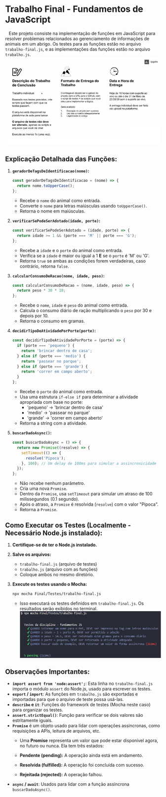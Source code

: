 # Trabalho Final - Fundamentos de JavaScript

&nbsp;&nbsp;&nbsp;Este projeto consiste na implementação de funções em JavaScript para resolver problemas relacionados ao gerenciamento de
informações de animais em um abrigo. Os testes para as funções estão no arquivo `trabalho-final.js`, e as implementações das funções estão no arquivo `trabalho.js`.
![Trabalho Final](Trabalho_final.png)

## Explicação Detalhada das Funções:

1.  **`geradorDeTagsDeIdentificacao(nome)`:**

    ```javascript
    const geradorDeTagsDeIdentificacao = (nome) => {
      return nome.toUpperCase();
    };
    ```

    * Recebe o `nome` do animal como entrada.
    * Converte o `nome` para letras maiúsculas usando `toUpperCase()`.
    * Retorna o nome em maiúsculas.

2.  **`verificarSePodeSerAdotado(idade, porte)`:**

    ```javascript
    const verificarSePodeSerAdotado = (idade, porte) => {
      return idade >= 1 && (porte === 'M' || porte === 'G');
    };
    ```

    * Recebe a `idade` e o `porte` do animal como entrada.
    * Verifica se a `idade` é maior ou igual a 1 **E** se o `porte` é 'M' ou 'G'.
    * Retorna `true` se ambas as condições forem verdadeiras, caso contrário, retorna `false`.

3.  **`calcularConsumoDeRacao(nome, idade, peso)`:**

    ```javascript
    const calcularConsumoDeRacao = (nome, idade, peso) => {
      return peso * 30 * 10;
    };
    ```

    * Recebe o `nome`, `idade` e `peso` do animal como entrada.
    * Calcula o consumo diário de ração multiplicando o `peso` por 30 e depois por 10.
    * Retorna o consumo em gramas.

4.  **`decidirTipoDeAtividadePorPorte(porte)`:**

    ```javascript
    const decidirTipoDeAtividadePorPorte = (porte) => {
      if (porte === 'pequeno') {
        return 'brincar dentro de casa';
      } else if (porte === 'medio') {
        return 'passear no parque';
      } else if (porte === 'grande') {
        return 'correr em campo aberto';
      }
    };
    ```

    * Recebe o `porte` do animal como entrada.
    * Usa uma estrutura `if-else if` para determinar a atividade apropriada com base no porte:
        * 'pequeno' -\> 'brincar dentro de casa'
        * 'medio'   -\> 'passear no parque'
        * 'grande'  -\> 'correr em campo aberto'
    * Retorna a string com a atividade.

5.  **`buscarDadoAsync()`:**

    ```javascript
    const buscarDadoAsync = () => {
      return new Promise((resolve) => {
        setTimeout(() => {
          resolve('Pipoca');
        }, 100); // Um delay de 100ms para simular a assincronicidade
      });
    };
    ```

    * Não recebe nenhum parâmetro.
    * Cria uma nova `Promise`.
    * Dentro da `Promise`, usa `setTimeout` para simular um atraso de 100 milissegundos (0.1 segundo).
    * Após o atraso, a `Promise` é resolvida (`resolve`) com o valor "Pipoca".
    * Retorna a `Promise`.

## Como Executar os Testes (Localmente - Necessário Node.js instalado):

1.  **Certifique-se de ter o Node.js instalado.**
2.  **Salve os arquivos:**
    * `trabalho-final.js` (arquivo de testes)
    * `trabalho.js` (arquivo com as funções)
    * Coloque ambos no mesmo diretório.
3.  **Execute os testes usando o Mocha:**

    ```bash
    npx mocha Final/Testes/trabalho-final.js
    ```

    * Isso executará os testes definidos em `trabalho-final.js`. Os resultados serão exibidos no terminal.
    ![Exemplo](exemplo.png)

## Observações Importantes:

* **`import assert from 'node:assert';`**:  Esta linha no `trabalho-final.js` importa o módulo `assert` do Node.js, usado para escrever os testes.
* **`export` / `import`**: As funções em `trabalho.js` são exportadas e importadas para que o arquivo de teste possa usá-las.
* **`describe` e `it`**:  Funções do framework de testes (Mocha neste caso) para organizar os testes.
* **`assert.strictEqual()`**:  Função para verificar se dois valores são estritamente iguais.
* **`Promise`** é um objeto usado para lidar com operações assíncronas, como requisições a APIs, leitura de arquivos, etc.
  - Uma **Promise** representa um valor que pode estar disponível agora, no futuro ou nunca. Ela tem três estados:

  - **Pendente (pending):** A operação ainda está em andamento.
  - **Resolvida (fulfilled):** A operação foi concluída com sucesso.
  - **Rejeitada (rejected):** A operação falhou.
* **`async` / `await`**: Usados para lidar com a função assíncrona `buscarDadoAsync()`.